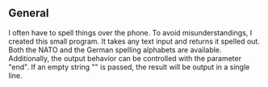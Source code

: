 ## General
I often have to spell things over the phone. To avoid misunderstandings, I created this small program.
It takes any text input and returns it spelled out.
Both the NATO and the German spelling alphabets are available.
Additionally, the output behavior can be controlled with the parameter "end".
If an empty string "" is passed, the result will be output in a single line.
